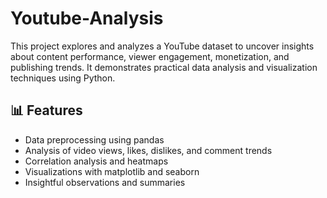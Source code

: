 # Youtube-Analysis
This project explores and analyzes a YouTube dataset to uncover insights about content performance, viewer engagement, monetization, and publishing trends. It demonstrates practical data analysis and visualization techniques using Python.

## 📊 Features
- Data preprocessing using pandas
- Analysis of video views, likes, dislikes, and comment trends
- Correlation analysis and heatmaps
- Visualizations with matplotlib and seaborn
- Insightful observations and summaries
